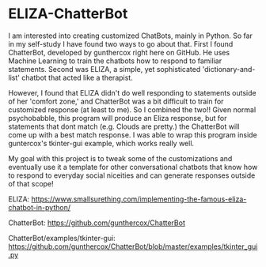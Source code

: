 ﻿# ELIZA-ChatterBot

I am interested into creating customized ChatBots, mainly in Python. So far in my self-study I have found two ways to go about that.
First I found ChatterBot, developed by gunthercox right here on GitHub. He uses Machine Learning to train the chatbots how to respond to familiar statements.
Second was ELIZA, a simple, yet sophisticated 'dictionary-and-list' chatbot that acted like a therapist.

However, I found that ELIZA didn't do well responding to statements outside of her 'comfort zone,' and ChatterBot was a bit difficult to train for customized response (at least to me).
So I combined the two!! Given normal psychobabble, this program will produce an Eliza response, but for statements that dont match (e.g. Clouds are pretty.) the ChatterBot will come up with a best match response.
I was able to wrap this program inside guntercox's tkinter-gui example, which works really well.

My goal with this project is to tweak some of the customizations and eventually use it a template for other conversational chatbots that know how to respond to everyday social niceities and can generate responses outside of that scope!


ELIZA: https://www.smallsurething.com/implementing-the-famous-eliza-chatbot-in-python/

ChatterBot: https://github.com/gunthercox/ChatterBot

ChatterBot/examples/tkinter-gui: https://github.com/gunthercox/ChatterBot/blob/master/examples/tkinter_gui.py

